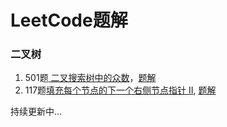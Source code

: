 # LeetCode题解

### 二叉树

1. 501题[ 二叉搜索树中的众数](https://leetcode-cn.com/problems/find-mode-in-binary-search-tree/)，[题解](https://github.com/liuzhidanhhh/LeetCodeSolution/tree/master/501)
2. 117题[填充每个节点的下一个右侧节点指针 II](https://leetcode-cn.com/problems/populating-next-right-pointers-in-each-node-ii/), [题解](https://github.com/liuzhidanhhh/LeetCodeSolution/tree/master/117)

持续更新中...